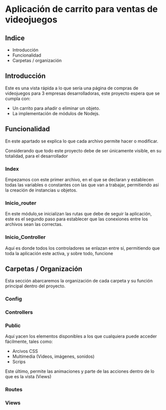 # Aplicación de carrito para ventas de videojuegos

## Indice

- Introducción
- Funcionalidad
- Carpetas / organización

## Introducción
Este es una vista rápida a lo que sería una página de compras de videojuegos para 3 empresas desarrolladoras, este proyecto espera que se cumpla con:
- Un carrito para añadir o eliminar un objeto.
- La implementación de módulos de Nodejs.

## Funcionalidad
En este apartado se explica lo que cada archivo permite hacer o modificar.

Considerando que todo este proyecto debe de ser únicamente visible, en su totalidad, para el desarrollador
### Index
Empezamos con este primer archivo, en el que se declaran y establecen todas las variables o constantes con las que van a trabajar, permitiendo así la creación de instancias u objetos.

### Inicio_router
En este módulo,se inicializan las rutas que debe de seguir la aplicación, este es el segundo paso para establecer que las conexiones entre los archivos sean las correctas.

### Inicio_Controller
Aquí es donde todos los controladores se enlazan entre sí, permitiendo que toda la aplicación este activa, y sobre todo, funcione


## Carpetas / Organización
Esta sección abarcaremos la organización de cada carpeta y su función principal dentro del proyecto.
### Config

### Controllers

### Public
Aquí yacen los elementos disponibles a los que cualquiera puede acceder fácilmente, tales como:
- Arcivos CSS
- Multimedia (Videos, imágenes, sonidos)
- Scrips 

Este último, permite las animaciones y parte de las acciones dentro de lo que es la vista (Views) 

### Routes

### Views
